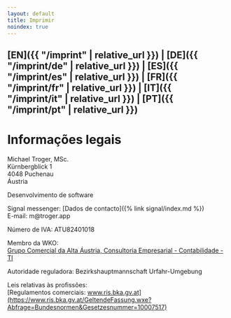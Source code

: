 ```yaml
---
layout: default
title: Imprimir
noindex: true
---
```

## [EN]({{ "/imprint" | relative_url }}) | [DE]({{ "/imprint/de" | relative_url }}) | [ES]({{ "/imprint/es" | relative_url }}) | [FR]({{ "/imprint/fr" | relative_url }}) | [IT]({{ "/imprint/it" | relative_url }}) | [PT]({{ "/imprint/pt" | relative_url }})

# Informações legais

Michael Troger, MSc.  
Kürnbergblick 1  
4048 Puchenau  
Áustria  
  
Desenvolvimento de software  
  
Signal messenger: [Dados de contacto]({% link signal/index.md %})  
E-mail: &#109;&#64;&#116;&#114;&#111;&#103;&#101;&#114;&#46;&#97;&#112;&#112;  
  
Número de IVA: ATU82401018  
  
Membro da WKO:  
[Grupo Comercial da Alta Áustria, Consultoria Empresarial - Contabilidade - TI](https://firmen.wko.at/michael-troger/oberösterreich/?firmaid=993ab01c-72c8-4943-8355-31b67b78de6c)  
  
Autoridade reguladora: Bezirkshauptmannschaft Urfahr-Umgebung  

Leis relativas às profissões:  
[Regulamentos comerciais: www.ris.bka.gv.at](https://www.ris.bka.gv.at/GeltendeFassung.wxe?Abfrage=Bundesnormen&Gesetzesnummer=10007517)
